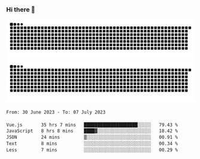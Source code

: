 ### Hi there 👋

![GitHub Snake Light](https://raw.githubusercontent.com/jichangee/jichangee/output/github-snake.svg#gh-light-mode-only)
![GitHub Snake dark](https://raw.githubusercontent.com/jichangee/jichangee/output/github-snake-dark.svg#gh-dark-mode-only)

<!--START_SECTION:waka-->

```txt
From: 30 June 2023 - To: 07 July 2023

Vue.js       35 hrs 7 mins   ████████████████████░░░░░   79.43 %
JavaScript   8 hrs 8 mins    ████▓░░░░░░░░░░░░░░░░░░░░   18.42 %
JSON         24 mins         ▒░░░░░░░░░░░░░░░░░░░░░░░░   00.91 %
Text         8 mins          ░░░░░░░░░░░░░░░░░░░░░░░░░   00.34 %
Less         7 mins          ░░░░░░░░░░░░░░░░░░░░░░░░░   00.29 %
```

<!--END_SECTION:waka-->

<!--
![GitHub Snake Light](github-snake.svg#gh-light-mode-only)
![GitHub Snake dark](github-snake-dark.svg#gh-dark-mode-only)
-->

<!--
**jichangee/jichangee** is a ✨ _special_ ✨ repository because its `README.md` (this file) appears on your GitHub profile.

Here are some ideas to get you started:

- 🔭 I’m currently working on ...
- 🌱 I’m currently learning ...
- 👯 I’m looking to collaborate on ...
- 🤔 I’m looking for help with ...
- 💬 Ask me about ...
- 📫 How to reach me: ...
- 😄 Pronouns: ...
- ⚡ Fun fact: ...
-->
